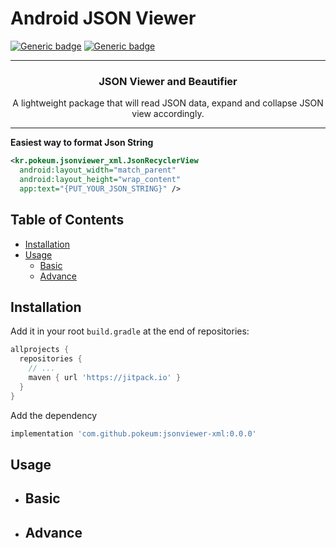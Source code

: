 # Android JSON Viewer

[![Generic badge](https://img.shields.io/badge/jitpack-v0.0.0-darkyellow?logo=jitpack&logoColor=white.svg)]()
[![Generic badge](https://img.shields.io/badge/Google_Play-jsonviewer-lightblue?logo=googlePlay&logoColor=white)](https://play.google.com/store/apps/details?id=kr.pokeum.jsonviewer.app)

---

<div align="center">

### JSON Viewer and Beautifier

A lightweight package that will read JSON data, expand and collapse JSON view accordingly.

</div>

---

**Easiest way to format Json String**

```xml
<kr.pokeum.jsonviewer_xml.JsonRecyclerView
  android:layout_width="match_parent"
  android:layout_height="wrap_content"
  app:text="{PUT_YOUR_JSON_STRING}" />
```

## Table of Contents
- [Installation](#Installation)
- [Usage](#Usage)
    - [Basic](#Basic)
    - [Advance](#Advance)


## <a id="Installation"> Installation

Add it in your root `build.gradle` at the end of repositories:

```gradle
allprojects {
  repositories {
    // ...
    maven { url 'https://jitpack.io' }
  }
}
```

Add the dependency

```gradle
implementation 'com.github.pokeum:jsonviewer-xml:0.0.0'
```

## <a id="Usage"> Usage

- ## <a id="Basic"> Basic

- ## <a id="Advance"> Advance
